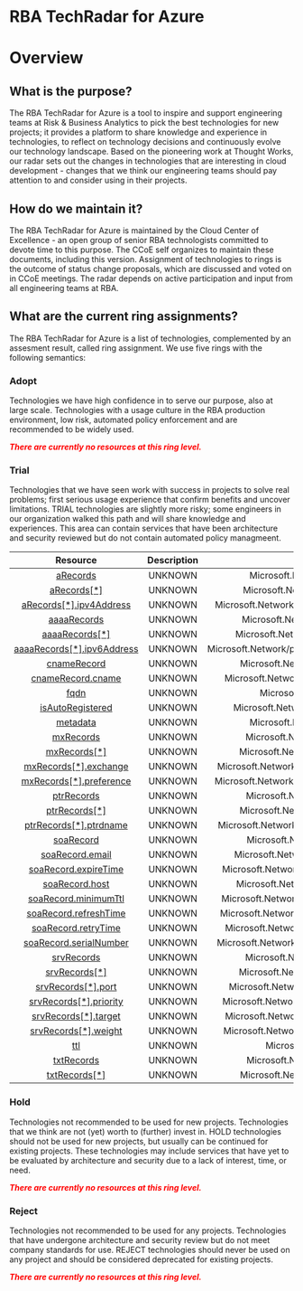 
RBA TechRadar for Azure
=======================

# Overview

## What is the purpose?


The RBA TechRadar for Azure is a tool to inspire and support engineering teams at Risk & Business Analytics to pick the best technologies for new projects; it provides a platform to share knowledge and experience in technologies, to reflect on technology decisions and continuously evolve our technology landscape.  Based on the pioneering work at Thought Works, our radar sets out the changes in technologies that are interesting in cloud development - changes that we think our engineering teams should pay attention to and consider using in their projects.
## How do we maintain it?


The RBA TechRadar for Azure is maintained by the Cloud Center of Excellence - an open group of senior RBA technologists committed to devote time to this purpose.  The CCoE self organizes to maintain these documents, including this version.  Assignment of technologies to rings is the outcome of status change proposals, which are discussed and voted on in CCoE meetings.  The radar depends on active participation and input from all engineering teams at RBA.
## What are the current ring assignments?


The RBA TechRadar for Azure is a list of technologies, complemented by an assesment result, called ring assignment.  We use five rings with the following semantics:
### Adopt


Technologies we have high confidence in to serve our purpose, also at large scale.  Technologies with a usage culture in the RBA production environment, low risk, automated policy enforcement and are recommended to be widely used.  
  
***<font color="red"> There are currently no resources at this ring level. </font>***
### Trial


Technologies that we have seen work with success in projects to solve real problems;  first serious usage experience that confirm benefits and uncover limitations.  TRIAL technologies are slightly more risky; some engineers in our organization walked this path and will share knowledge and experiences.  This area can contain services that have been architecture and security reviewed but do not contain automated policy managmeent.  

|Resource|Description|Path|Status|
| :---: | :---: | :---: | :---: |
|[aRecords](https://github.com/openrba/python-azure-techradar/blob/master/Microsoft.Network/privateDnsZones/TXT/aRecords)|UNKNOWN|Microsoft.Network/privateDnsZones/TXT/aRecords|TRIAL|
|[aRecords[*]](https://github.com/openrba/python-azure-techradar/blob/master/Microsoft.Network/privateDnsZones/TXT/aRecords[*])|UNKNOWN|Microsoft.Network/privateDnsZones/TXT/aRecords[*]|TRIAL|
|[aRecords[*].ipv4Address](https://github.com/openrba/python-azure-techradar/blob/master/Microsoft.Network/privateDnsZones/TXT/aRecords[*].ipv4Address)|UNKNOWN|Microsoft.Network/privateDnsZones/TXT/aRecords[*].ipv4Address|TRIAL|
|[aaaaRecords](https://github.com/openrba/python-azure-techradar/blob/master/Microsoft.Network/privateDnsZones/TXT/aaaaRecords)|UNKNOWN|Microsoft.Network/privateDnsZones/TXT/aaaaRecords|TRIAL|
|[aaaaRecords[*]](https://github.com/openrba/python-azure-techradar/blob/master/Microsoft.Network/privateDnsZones/TXT/aaaaRecords[*])|UNKNOWN|Microsoft.Network/privateDnsZones/TXT/aaaaRecords[*]|TRIAL|
|[aaaaRecords[*].ipv6Address](https://github.com/openrba/python-azure-techradar/blob/master/Microsoft.Network/privateDnsZones/TXT/aaaaRecords[*].ipv6Address)|UNKNOWN|Microsoft.Network/privateDnsZones/TXT/aaaaRecords[*].ipv6Address|TRIAL|
|[cnameRecord](https://github.com/openrba/python-azure-techradar/blob/master/Microsoft.Network/privateDnsZones/TXT/cnameRecord)|UNKNOWN|Microsoft.Network/privateDnsZones/TXT/cnameRecord|TRIAL|
|[cnameRecord.cname](https://github.com/openrba/python-azure-techradar/blob/master/Microsoft.Network/privateDnsZones/TXT/cnameRecord.cname)|UNKNOWN|Microsoft.Network/privateDnsZones/TXT/cnameRecord.cname|TRIAL|
|[fqdn](https://github.com/openrba/python-azure-techradar/blob/master/Microsoft.Network/privateDnsZones/TXT/fqdn)|UNKNOWN|Microsoft.Network/privateDnsZones/TXT/fqdn|TRIAL|
|[isAutoRegistered](https://github.com/openrba/python-azure-techradar/blob/master/Microsoft.Network/privateDnsZones/TXT/isAutoRegistered)|UNKNOWN|Microsoft.Network/privateDnsZones/TXT/isAutoRegistered|TRIAL|
|[metadata](https://github.com/openrba/python-azure-techradar/blob/master/Microsoft.Network/privateDnsZones/TXT/metadata)|UNKNOWN|Microsoft.Network/privateDnsZones/TXT/metadata|TRIAL|
|[mxRecords](https://github.com/openrba/python-azure-techradar/blob/master/Microsoft.Network/privateDnsZones/TXT/mxRecords)|UNKNOWN|Microsoft.Network/privateDnsZones/TXT/mxRecords|TRIAL|
|[mxRecords[*]](https://github.com/openrba/python-azure-techradar/blob/master/Microsoft.Network/privateDnsZones/TXT/mxRecords[*])|UNKNOWN|Microsoft.Network/privateDnsZones/TXT/mxRecords[*]|TRIAL|
|[mxRecords[*].exchange](https://github.com/openrba/python-azure-techradar/blob/master/Microsoft.Network/privateDnsZones/TXT/mxRecords[*].exchange)|UNKNOWN|Microsoft.Network/privateDnsZones/TXT/mxRecords[*].exchange|TRIAL|
|[mxRecords[*].preference](https://github.com/openrba/python-azure-techradar/blob/master/Microsoft.Network/privateDnsZones/TXT/mxRecords[*].preference)|UNKNOWN|Microsoft.Network/privateDnsZones/TXT/mxRecords[*].preference|TRIAL|
|[ptrRecords](https://github.com/openrba/python-azure-techradar/blob/master/Microsoft.Network/privateDnsZones/TXT/ptrRecords)|UNKNOWN|Microsoft.Network/privateDnsZones/TXT/ptrRecords|TRIAL|
|[ptrRecords[*]](https://github.com/openrba/python-azure-techradar/blob/master/Microsoft.Network/privateDnsZones/TXT/ptrRecords[*])|UNKNOWN|Microsoft.Network/privateDnsZones/TXT/ptrRecords[*]|TRIAL|
|[ptrRecords[*].ptrdname](https://github.com/openrba/python-azure-techradar/blob/master/Microsoft.Network/privateDnsZones/TXT/ptrRecords[*].ptrdname)|UNKNOWN|Microsoft.Network/privateDnsZones/TXT/ptrRecords[*].ptrdname|TRIAL|
|[soaRecord](https://github.com/openrba/python-azure-techradar/blob/master/Microsoft.Network/privateDnsZones/TXT/soaRecord)|UNKNOWN|Microsoft.Network/privateDnsZones/TXT/soaRecord|TRIAL|
|[soaRecord.email](https://github.com/openrba/python-azure-techradar/blob/master/Microsoft.Network/privateDnsZones/TXT/soaRecord.email)|UNKNOWN|Microsoft.Network/privateDnsZones/TXT/soaRecord.email|TRIAL|
|[soaRecord.expireTime](https://github.com/openrba/python-azure-techradar/blob/master/Microsoft.Network/privateDnsZones/TXT/soaRecord.expireTime)|UNKNOWN|Microsoft.Network/privateDnsZones/TXT/soaRecord.expireTime|TRIAL|
|[soaRecord.host](https://github.com/openrba/python-azure-techradar/blob/master/Microsoft.Network/privateDnsZones/TXT/soaRecord.host)|UNKNOWN|Microsoft.Network/privateDnsZones/TXT/soaRecord.host|TRIAL|
|[soaRecord.minimumTtl](https://github.com/openrba/python-azure-techradar/blob/master/Microsoft.Network/privateDnsZones/TXT/soaRecord.minimumTtl)|UNKNOWN|Microsoft.Network/privateDnsZones/TXT/soaRecord.minimumTtl|TRIAL|
|[soaRecord.refreshTime](https://github.com/openrba/python-azure-techradar/blob/master/Microsoft.Network/privateDnsZones/TXT/soaRecord.refreshTime)|UNKNOWN|Microsoft.Network/privateDnsZones/TXT/soaRecord.refreshTime|TRIAL|
|[soaRecord.retryTime](https://github.com/openrba/python-azure-techradar/blob/master/Microsoft.Network/privateDnsZones/TXT/soaRecord.retryTime)|UNKNOWN|Microsoft.Network/privateDnsZones/TXT/soaRecord.retryTime|TRIAL|
|[soaRecord.serialNumber](https://github.com/openrba/python-azure-techradar/blob/master/Microsoft.Network/privateDnsZones/TXT/soaRecord.serialNumber)|UNKNOWN|Microsoft.Network/privateDnsZones/TXT/soaRecord.serialNumber|TRIAL|
|[srvRecords](https://github.com/openrba/python-azure-techradar/blob/master/Microsoft.Network/privateDnsZones/TXT/srvRecords)|UNKNOWN|Microsoft.Network/privateDnsZones/TXT/srvRecords|TRIAL|
|[srvRecords[*]](https://github.com/openrba/python-azure-techradar/blob/master/Microsoft.Network/privateDnsZones/TXT/srvRecords[*])|UNKNOWN|Microsoft.Network/privateDnsZones/TXT/srvRecords[*]|TRIAL|
|[srvRecords[*].port](https://github.com/openrba/python-azure-techradar/blob/master/Microsoft.Network/privateDnsZones/TXT/srvRecords[*].port)|UNKNOWN|Microsoft.Network/privateDnsZones/TXT/srvRecords[*].port|TRIAL|
|[srvRecords[*].priority](https://github.com/openrba/python-azure-techradar/blob/master/Microsoft.Network/privateDnsZones/TXT/srvRecords[*].priority)|UNKNOWN|Microsoft.Network/privateDnsZones/TXT/srvRecords[*].priority|TRIAL|
|[srvRecords[*].target](https://github.com/openrba/python-azure-techradar/blob/master/Microsoft.Network/privateDnsZones/TXT/srvRecords[*].target)|UNKNOWN|Microsoft.Network/privateDnsZones/TXT/srvRecords[*].target|TRIAL|
|[srvRecords[*].weight](https://github.com/openrba/python-azure-techradar/blob/master/Microsoft.Network/privateDnsZones/TXT/srvRecords[*].weight)|UNKNOWN|Microsoft.Network/privateDnsZones/TXT/srvRecords[*].weight|TRIAL|
|[ttl](https://github.com/openrba/python-azure-techradar/blob/master/Microsoft.Network/privateDnsZones/TXT/ttl)|UNKNOWN|Microsoft.Network/privateDnsZones/TXT/ttl|TRIAL|
|[txtRecords](https://github.com/openrba/python-azure-techradar/blob/master/Microsoft.Network/privateDnsZones/TXT/txtRecords)|UNKNOWN|Microsoft.Network/privateDnsZones/TXT/txtRecords|TRIAL|
|[txtRecords[*]](https://github.com/openrba/python-azure-techradar/blob/master/Microsoft.Network/privateDnsZones/TXT/txtRecords[*])|UNKNOWN|Microsoft.Network/privateDnsZones/TXT/txtRecords[*]|TRIAL|

### Hold


Technologies not recommended to be used for new projects. Technologies that we think are not (yet) worth to (further) invest in.  HOLD technologies should not be used for new projects, but usually can be continued for existing projects.  These technologies may include services that have yet to be evaluated by architecture and security due to a lack of interest, time, or need.  
  
***<font color="red"> There are currently no resources at this ring level. </font>***
### Reject


Technologies not recommended to be used for any projects. Technologies that have undergone architecture and security review but do not meet company standards for use.  REJECT technologies should never be used on any project and should be considered deprecated for existing projects.  
  
***<font color="red"> There are currently no resources at this ring level. </font>***
